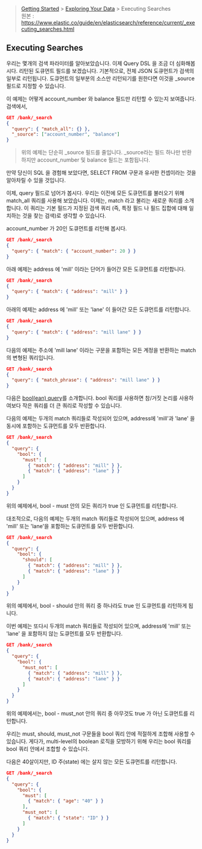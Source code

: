 > [Getting Started](https://github.com/sungjunyoung/elasticsearch_doc_ko/tree/master/1.%20Getting%20Started) > [Exploring Your Data](https://github.com/sungjunyoung/elasticsearch_doc_ko/tree/master/1.%20Getting%20Started/5.%20Exploring%20Your%20Data) > Executing Searches  
> 원본 : https://www.elastic.co/guide/en/elasticsearch/reference/current/_executing_searches.html

## Executing Searches

우리는 몇개의 검색 파라미터를 알아보았습니다. 이제 Query DSL 을 조금 더 심화해봅시다. 리턴된 도큐먼트 필드를 보겠습니다. 기본적으로, 전체 JSON 도큐먼트가 검색의 일부로 리턴됩니다. 도큐먼트의 일부분의 소스만 리턴되기를 원한다면 이것을 \_source 필드로 지정할 수 있습니다.

이 예제는 어떻게 account_number 와 balance 필드만 리턴할 수 있는지 보여줍니다. 검색에서,
```json
GET /bank/_search
{
  "query": { "match_all": {} },
  "_source": ["account_number", "balance"]
}
```
> 위의 예제는 단순히 \_source 필드를 줄입니다. \_source라는 필드 하나만 반환하지만 account_number 및 balance 필드는 포함됩니다.

만약 당신이 SQL 을 경험해 보았다면, SELECT FROM 구문과 유사한 컨셉이라는 것을 알아차릴 수 있을 것입니다.

이제, query 필드로 넘어가 봅시다. 우리는 이전에 모든 도큐먼트를 불러오기 위해 match_all 쿼리를 사용해 보았습니다. 이제는, match 라고 불리는 새로운 쿼리를 소개합니다. 이 쿼리는 기본 필드가 지정된 검색 쿼리 (즉, 특정 필드 나 필드 집합에 대해 일치하는 것을 찾는 검색)로 생각할 수 있습니다.

account_number 가 20인 도큐먼트를 리턴해 봅시다.
```json
GET /bank/_search
{
  "query": { "match": { "account_number": 20 } }
}
```
아래 예제는 address 에 'mill' 이라는 단어가 들어간 모든 도큐먼트를 리턴합니다.
```json
GET /bank/_search
{
  "query": { "match": { "address": "mill" } }
}
```
아래의 예제는 address 에 'mill' 또는 'lane' 이 들어간 모든 도큐먼트를 리턴합니다.
```json
GET /bank/_search
{
  "query": { "match": { "address": "mill lane" } }
}
```
다음의 예제는 주소에 'mill lane' 이라는 구문을 포함하는 모든 계정을 반환하는 match 의 변형된 쿼리입니다.
```json
GET /bank/_search
{
  "query": { "match_phrase": { "address": "mill lane" } }
}
```
다음은 [bool(ean) query](https://www.elastic.co/guide/en/elasticsearch/reference/current/query-dsl-bool-query.html)를 소개합니다. bool 쿼리를 사용하면 참/거짓 논리를 사용하여보다 작은 쿼리를 더 큰 쿼리로 작성할 수 있습니다.

다음의 예제는 두개의 match 쿼리들로 작성되어 있으며, address에 'mill'과 'lane' 을 동시에 포함하는 도큐먼트를 모두 반환합니다.
```json
GET /bank/_search
{
  "query": {
    "bool": {
      "must": [
        { "match": { "address": "mill" } },
        { "match": { "address": "lane" } }
      ]
    }
  }
}
```
위의 예제에서, bool - must 안의 모든 쿼리가 true 인 도큐먼트를 리턴합니다.

대조적으로, 다음의 예제는 두개의 match 쿼리들로 작성되어 있으며, address 에 'mill' 또는 'lane'을 포함하는 도큐먼트를 모두 반환합니다.
```json
GET /bank/_search
{
  "query": {
    "bool": {
      "should": [
        { "match": { "address": "mill" } },
        { "match": { "address": "lane" } }
      ]
    }
  }
}
```
위의 예제에서, bool - should 안의 쿼리 중 하나라도 true 인 도큐먼트를 리턴하게 됩니다.

이번 예제는 또다시 두개의 match 쿼리들로 작성되어 있으며, address에 'mill' 또는 'lane' 을 포함하지 않는 도큐먼트를 모두 반환합니다.

```json
GET /bank/_search
{
  "query": {
    "bool": {
      "must_not": [
        { "match": { "address": "mill" } },
        { "match": { "address": "lane" } }
      ]
    }
  }
}
```
위의 예제에서는,  bool - must_not 안의 쿼리 중 아무것도 true 가 아닌 도큐먼트를 리턴합니다.

우리는 must, should, must_not 구문들을 bool 쿼리 안에 적절하게 조합해 사용할 수 있습니다. 게다가, multi-level의 boolean 로직을 모방하기 위해 우리는 bool 쿼리를 bool 쿼리 안에서 조합할 수 있습니다.

다음은 40살이지만, ID 주(state) 에는 살지 않는 모든 도큐먼트를 리턴합니다.
```json
GET /bank/_search
{
  "query": {
    "bool": {
      "must": [
        { "match": { "age": "40" } }
      ],
      "must_not": [
        { "match": { "state": "ID" } }
      ]
    }
  }
}
```

